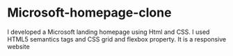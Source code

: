 # Microsoft-homepage-clone
I developed a Microsoft landing homepage using Html and CSS.
I used HTML5 semantics tags and CSS grid and flexbox property.
It is a responsive website
